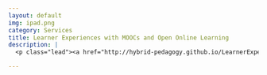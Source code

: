 ```yaml
---
layout: default
img: ipad.png
category: Services
title: Learner Experiences with MOOCs and Open Online Learning
description: |
  <p class="lead"><a href="http://hybrid-pedagogy.github.io/LearnerExperiencesInMOOCs/"><i>Learner Experiences with MOOCs and Open Online Learning</i></a> is an e-book in which student authors describe and reflect upon their open online learning experiences. Edited by George Veletsianos.</p>

---
```

